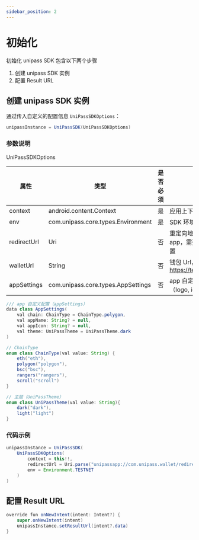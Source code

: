 ```yaml
---
sidebar_position: 2
---
```


# 初始化

初始化 unipass SDK 包含以下两个步骤

1. 创建 unipass SDK 实例
2. 配置 Result URL

## 创建 unipass SDK 实例

通过传入自定义的配置信息 `UniPassSDKOptions`：

```java
unipassInstance = UniPassSDK(UniPassSDKOptions)
```

### 参数说明

UniPassSDKOptions

| 属性        | 类型                               | 是否必须 | 说明                                                      |
| ----------- | ---------------------------------- | -------- | --------------------------------------------------------- |
| context     | android.content.Context            | 是       | 应用上下文                                                |
| env         | com.unipass.core.types.Environment | 是       | SDK 环境参数                                              |
| redirectUrl | Uri                                | 否       | 重定向地址，用于重新唤起 app，需要根据您的 deep link 配置 |
| walletUrl   | String                             | 否       | 钱包 Url，默认 domain https://testnet.wallet.unipass.id   |
| appSettings | com.unipass.core.types.AppSettings | 否       | app 自定义配置，用于页面展示 （logo, icon, 主题色等）     |

```java
/// app 自定义配置（appSettings）
data class AppSettings(
    val chain: ChainType = ChainType.polygon,
    val appName: String? = null,
    val appIcon: String? = null,
    val theme: UniPassTheme = UniPassTheme.dark
)

// ChainType
enum class ChainType(val value: String) {
    eth("eth"),
    polygon("polygon"),
    bsc("bsc"),
    rangers("rangers"),
    scroll("scroll")
}

// 主题（UniPassTheme）
enum class UniPassTheme(val value: String){
    dark("dark"),
    light("light")
}
```

### 代码示例

```java
unipassInstance = UniPassSDK(
    UniPassSDKOptions(
        context = this!!,
        redirectUrl = Uri.parse("unipassapp://com.unipass.wallet/redirect"),
        env = Environment.TESTNET
    )
)
```

## 配置 Result URL

```java
override fun onNewIntent(intent: Intent?) {
    super.onNewIntent(intent)
    unipassInstance.setResultUrl(intent?.data)
}
```
